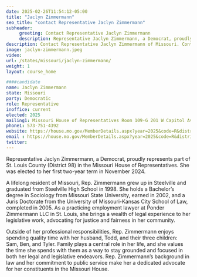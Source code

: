 ```yaml
---
date: 2025-02-26T11:54:12-05:00
title: "Jaclyn Zimmermann"
seo_title: "contact Representative Jaclyn Zimmermann"
subheader:
     greeting: Contact Representative Jaclyn Zimmermann
     description: Representative Jaclyn Zimmermann, a Democrat, proudly represents part of St. Louis County (District 98) in the Missouri House of Representatives. She was elected to her first two-year term in November 2024.
description: Contact Representative Jaclyn Zimmermann of Missouri. Contact information for Jaclyn Zimmermann includes email address, phone number, and mailing address.
image: jaclyn-zimmermann.jpeg
video:
url: /states/missouri/jaclyn-zimmermann/
weight: 1
layout: course_home

####candidate
name: Jaclyn Zimmermann
state: Missouri
party: Democratic
role: Representative
inoffice: current
elected: 2025
mailing1: Missouri House of Representatives Room 109-G 201 W Capitol Ave Jefferson City, MO 65101
phone1: 573-751-4392
website: https://house.mo.gov/MemberDetails.aspx?year=2025&code=R&district=098/
email : https://house.mo.gov/MemberDetails.aspx?year=2025&code=R&district=098/
twitter:
---
```

Representative Jaclyn Zimmermann, a Democrat, proudly represents part of St. Louis County (District 98) in the Missouri House of Representatives. She was elected to her first two-year term in November 2024.

A lifelong resident of Missouri, Rep. Zimmermann grew up in Steelville and graduated from Steelville High School in 1998. She holds a Bachelor’s degree in Sociology from Missouri State University, earned in 2002, and a Juris Doctorate from the University of Missouri-Kansas City School of Law, completed in 2005. As a practicing employment lawyer at Ponder Zimmermann LLC in St. Louis, she brings a wealth of legal experience to her legislative work, advocating for justice and fairness in her community.

Outside of her professional responsibilities, Rep. Zimmermann enjoys spending quality time with her husband, Todd, and their three children: Sam, Ben, and Tyler. Family plays a central role in her life, and she values the time she spends with them as a way to stay grounded and focused in both her legal and legislative endeavors. Rep. Zimmermann’s background in law and her commitment to public service make her a dedicated advocate for her constituents in the Missouri House.
